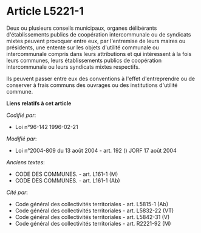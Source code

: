 # Article L5221-1

Deux ou plusieurs conseils municipaux, organes délibérants d'établissements publics de coopération intercommunale ou de
syndicats mixtes peuvent provoquer entre eux, par l'entremise de leurs maires ou présidents, une entente sur les objets
d'utilité communale ou intercommunale compris dans leurs attributions et qui intéressent à la fois leurs communes, leurs
établissements publics de coopération intercommunale ou leurs syndicats mixtes respectifs.

Ils peuvent passer entre eux des conventions à l'effet d'entreprendre ou de conserver à frais communs des ouvrages ou des
institutions d'utilité commune.

**Liens relatifs à cet article**

_Codifié par_:

  - Loi n°96-142 1996-02-21

_Modifié par_:

  - Loi n°2004-809 du 13 août 2004 - art. 192 () JORF 17 août 2004

_Anciens textes_:

  - CODE DES COMMUNES. - art. L161-1 (M)
  - CODE DES COMMUNES. - art. L161-1 (Ab)

_Cité par_:

  - Code général des collectivités territoriales - art. L5815-1 (Ab)
  - Code général des collectivités territoriales - art. L5832-22 (VT)
  - Code général des collectivités territoriales - art. L5842-31 (V)
  - Code général des collectivités territoriales - art. R2221-92 (M)
